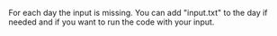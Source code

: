 For each day the input is missing. You can add "input.txt" to the day if needed and if you want to run the code with your input.